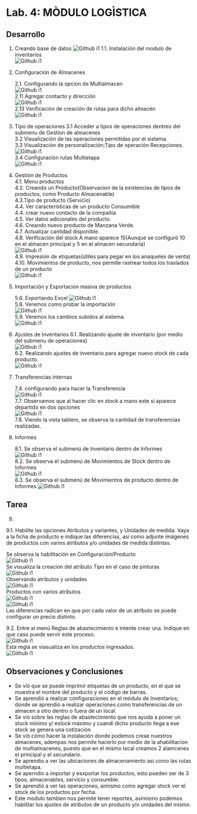 ﻿# Lab. 4: MÒDULO LOGÌSTICA

## Desarrollo

1.  Creando base de datos
    ![Github i1](images/creando_bd.png)
    1.1. Instalaciòn del modulo de inventarios<br />
    ![Github i1](images/instalacionModuloInventario.png)
2.  Configuración de Almacenes<br />

    2.1. Configurando la opcion de Multialmacen<br />
    ![Github i1](images/Multialamacen.png)<br />
    2.11 Agregar contacto y dirección<br />
    ![Github i1](images/AddContact.png)<br />
    2.13 Verificación de creación de rutas para dicho almacén<br />
    ![Github i1](images/RutasDelAlmacen.png)<br />

3.  Tipo de operaciones
    3.1 Acceder a tipos de operaciones dentreo del submenu de Gestion de almacenes<br />
    3.2 Visualización de las operaciones permitidas por el sistema.<br />
    3.3 Visualización de personalización;Tipo de operación Recepciones.<br />
    ![Github i1](images/Recepciones.png)<br />
    3.4 Configuración rutas Multietapa<br />
    ![Github i1](images/HabilitandoRutasMultietapa.png)<br />
4.  Gestión de Productos<br />
    4.1. Menu productos<br />
    4.2. Creando un Producto(Observacion de la existencias de tipos de productos, como Producto Almacenable)<br />
    4.3.Tipo de producto (Servicio)<br />
    4.4. Ver caracteristicas de un producto Consumible<br />
    4.4. crear nuevo contacto de la compañia<br />
    4.5. Ver datos adicionales del producto.<br />
    4.6. Creando nuevo producto de Manzana Verde.<br />
    4.7. Actualizar cantidad disponible.<br />
    4.8. Verificación del stock A mano aparece 15(Aunque se configuró 10 en el almacen principal y 5 en el almacen secundaria)<br />
    ![Github i1](images/VerStockAMano.png)<br />
    4.9. Impresión de etiquetas(útiles para pegar en los anaqueles de venta)<br />
    4.10. Movimientos de producto, nos permite rastrear todos los traslados de un producto<br />
    ![Github i1](images/MovimientosDeProducto.png)<br />

5.  Importación y Exportacion masiva de productos<br />

    5.6. Exportando Excel
    ![Github i1](images/ExportandoExcelDeProductos.png) <br />
    5.8. Veremos como probar la importación<br />
    ![Github i1](images/ProbarImportaciones.png)<br />
    5.9. Veremos los cambios subidos al sistema.<br />
    ![Github i1](images/VerificaciónDeImportaciónDeProductos.png)<br />

6.  Ajustes de Inventarios
    6.1. Realizando ajuste de inventario (por medio del submenu de operaciones)<br />
    ![Github i1](images/VerificaciónDeImportaciónDeProductos.png)<br />
    6.2. Realizando ajustes de inventario para agregar nuevo stock de cada producto.<br />
    ![Github i1](images/NuevosStocks.png)<br />

7.  Transferencias internas

    7.4. configurando para hacer la Transferencia<br />
    ![Github i1](images/RealizandoTransferencia.png)<br />
    7.7. Observamos que al hacer clic en stock a mano este si aparece departido en dos opciones<br />
    ![Github i1](images/ReparticionDeStok.png)<br />
    7.8. Viendo la vista tablero, se observa la cantidad de transferencias realizadas.<br />

8.  Informes

    8.1. Se observa el submenú de Inventario dentro de Informes<br />
    ![Github i1](images/InformesInventario.png)<br />
    8.2. Se observa el submenú de Movimientos de Stock dentro de Informes<br />
    ![Github i1](images/MovimientosDeStock.png)<br />
    8.3. Se observa el submenú de Movimientos de producto dentro de Informes
    ![Github i1](images/MovDeProductos.png)<br />

## **Tarea**

9.

9.1. Habilite las opciones Atributos y variantes, y Unidades de medida. Vaya a la ficha de producto e indique las diferencias, así como adjunte imágenes de productos con varios atributos y/o unidades de medida distintas.<br />

Se observa la habilitación en Configuración/Producto<br />
![Github i1](images/ConfiguracionHabilitandoAtributosyUnidades.png)<br />
Se visualiza la creacion del atributo Tipo en el caso de pinturas<br />
![Github i1](images/CreandoAtributo.png)<br />
Observando atributos y unidades<br />
![Github i1](images/caracteristicas.png)<br />
Productos con varios atributos<br />
![Github i1](images/VariantesDeProducto.png)<br />
![Github i1](images/VariantesDeUnProducto.png)<br />
Las diferencias radican en que por cada valor de un atributo se puede configurar un precio distinto.<br />

9.2. Entre al menú Reglas de abastecimiento e intente crear una. Indique en que caso puede servir este proceso.<br />
![Github i1](images/CreandoReglaDeAbastecimiento.png)<br />
Esta regla se viasualiza en los productos ingresados.<br />
![Github i1](images/VisualizaciónDeReglaDeAbastecimiento.png)<br />

## Observaciones y Conclusiones

- Se vió que se puede imprimir etiquetas de un producto, en el que se muestra el nombre del producto y el código de barras.
- Se aprendió a realizar configuraciones en el módulo de Inventarios; donde
  se aprendió a realizar operaciones como transferencias de un almacen a otro dentro o fuera de un local.
- Se vio sobre las reglas de abastecimiento que nos ayuda a poner un stock minimo y/ estock máximo y cuandi dicho producto llega a ese stock se genera una cotización
- Se vió cómo hacer la instalación donde podemos creae nuestros almacenes, adempas nos permite hacerlo por medio de la ahabilitacion de multialmacenes, puesto que en el mismo local creamos 2 alamcenes el principal y el secundario.
- Se aprendio a ver las ubicaciones de almacenamiento asi como las rutas multietapa.
- Se aperndio a importar y esxportar los productos, esto pueden ser de 3 tipos, almacenables, servicio y consumble.
- Se aprendió a ver las operaciones, aimismo como agregar stock ver el stock de los productos por fecha.
- Este modulo tambien nos permite tener reportes, asimismo podemos habilitar los ajustes de atributos de un producto y/o unidades del mismo.
